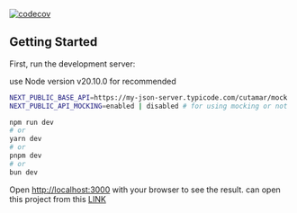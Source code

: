 [![codecov](https://codecov.io/github/ggican/book-list/graph/badge.svg?token=h0lxGriZwn)](https://codecov.io/github/ggican/book-list)

## Getting Started

First, run the development server:

use Node version v20.10.0 for recommended

```bash
NEXT_PUBLIC_BASE_API=https://my-json-server.typicode.com/cutamar/mock
NEXT_PUBLIC_API_MOCKING=enabled | disabled # for using mocking or not
```

```bash
npm run dev
# or
yarn dev
# or
pnpm dev
# or
bun dev
```

Open [http://localhost:3000](http://localhost:3000) with your browser to see the result.
can open this project from this [LINK](https://book-list-sigma-three.vercel.app/)
